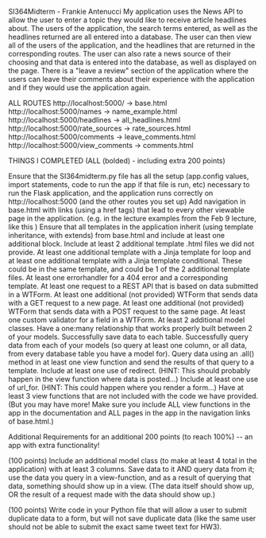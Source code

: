 SI364Midterm - Frankie Antenucci
My application uses the News API to allow the user to enter a topic they would like to receive article headlines about. The users of the application, the search terms entered, as well as the headlines returned are all entered into a database. The user can then view all of the users of the application, and the headlines that are returned in the corresponding routes. The user can also rate a news source of their choosing and that data is entered into the database, as well as displayed on the page. There is a "leave a review" section of the application where the users can leave their comments about their experience with the application and if they would use the application again.


ALL ROUTES
http://localhost:5000/ -> base.html
http://localhost:5000/names -> name_example.html
http://localhost:5000/headlines -> all_headlines.html
http://localhost:5000/rate_sources -> rate_sources.html
http://localhost:5000/comments -> leave_comments.html
http://localhost:5000/view_comments -> comments.html


THINGS I COMPLETED (ALL (bolded) - including extra 200 points)

Ensure that the SI364midterm.py file has all the setup (app.config values, import statements, code to run the app if that file is run, etc) necessary to run the Flask application, and the application runs correctly on http://localhost:5000 (and the other routes you set up)
Add navigation in base.html with links (using a href tags) that lead to every other viewable page in the application. (e.g. in the lecture examples from the Feb 9 lecture, like this )
Ensure that all templates in the application inherit (using template inheritance, with extends) from base.html and include at least one additional block.
Include at least 2 additional template .html files we did not provide.
At least one additional template with a Jinja template for loop and at least one additional template with a Jinja template conditional.
These could be in the same template, and could be 1 of the 2 additional template files.
At least one errorhandler for a 404 error and a corresponding template.
At least one request to a REST API that is based on data submitted in a WTForm.
At least one additional (not provided) WTForm that sends data with a GET request to a new page.
At least one additional (not provided) WTForm that sends data with a POST request to the same page.
At least one custom validator for a field in a WTForm.
At least 2 additional model classes.
Have a one:many relationship that works properly built between 2 of your models.
Successfully save data to each table.
Successfully query data from each of your models (so query at least one column, or all data, from every database table you have a model for).
Query data using an .all() method in at least one view function and send the results of that query to a template.
Include at least one use of redirect. (HINT: This should probably happen in the view function where data is posted...)
Include at least one use of url_for. (HINT: This could happen where you render a form...)
Have at least 3 view functions that are not included with the code we have provided. (But you may have more! Make sure you include ALL view functions in the app in the documentation and ALL pages in the app in the navigation links of base.html.)

Additional Requirements for an additional 200 points (to reach 100%) -- an app with extra functionality!

(100 points) Include an additional model class (to make at least 4 total in the application) with at least 3 columns. Save data to it AND query data from it; use the data you query in a view-function, and as a result of querying that data, something should show up in a view. (The data itself should show up, OR the result of a request made with the data should show up.)

(100 points) Write code in your Python file that will allow a user to submit duplicate data to a form, but will not save duplicate data (like the same user should not be able to submit the exact same tweet text for HW3).
